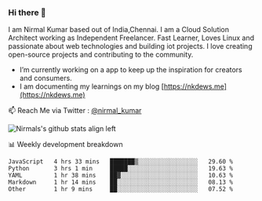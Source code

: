 ### Hi there 👋

 I am Nirmal Kumar based out of India,Chennai. I am a Cloud Solution Architect working as Independent Freelancer. Fast Learner, Loves Linux and passionate about web technologies and building iot projects. I love creating open-source projects and contributing to the community.

- I’m currently working on a app to keep up the inspiration for creators and consumers.
- I am documenting my learnings on my blog [https://nkdews.me](https://nkdews.me)

📫 Reach Me via  Twitter : [@nirmal_kumar](https://twitter.com/nirmal_kumar)

![Nirmals's github stats align left](https://github-readme-stats.vercel.app/api?username=nk-gears&show_icons=true)


📊 Weekly development breakdown

<!--START_SECTION:waka-->
```text
JavaScript   4 hrs 33 mins   ███████▒░░░░░░░░░░░░░░░░░   29.60 % 
Python       3 hrs 1 min     █████░░░░░░░░░░░░░░░░░░░░   19.63 % 
YAML         1 hr 38 mins    ██▓░░░░░░░░░░░░░░░░░░░░░░   10.63 % 
Markdown     1 hr 14 mins    ██░░░░░░░░░░░░░░░░░░░░░░░   08.13 % 
Other        1 hr 9 mins     ██░░░░░░░░░░░░░░░░░░░░░░░   07.52 % 
```
<!--END_SECTION:waka-->


